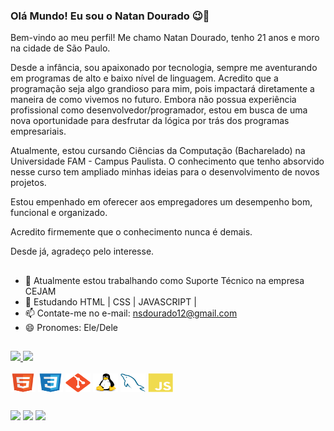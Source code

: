 ### Olá Mundo! Eu sou o Natan Dourado 😉👋
Bem-vindo ao meu perfil! Me chamo Natan Dourado, tenho 21 anos e moro na cidade de São Paulo.

Desde a infância, sou apaixonado por tecnologia, sempre me aventurando em programas de alto e baixo nível de linguagem. Acredito que a programação seja algo grandioso para mim, pois impactará diretamente a maneira de como vivemos no futuro. Embora não possua experiência profissional como desenvolvedor/programador, estou em busca de uma nova oportunidade para desfrutar da lógica por trás dos programas empresariais.

Atualmente, estou cursando Ciências da Computação (Bacharelado) na Universidade FAM - Campus Paulista. O conhecimento que tenho absorvido nesse curso tem ampliado minhas ideias para o desenvolvimento de novos projetos.

Estou empenhado em oferecer aos empregadores um desempenho bom, funcional e organizado.

Acredito firmemente que o conhecimento nunca é demais.

Desde já, agradeço pelo interesse.
##
- 🔭 Atualmente estou trabalhando como Suporte Técnico na empresa CEJAM
- 🌱 Estudando HTML | CSS | JAVASCRIPT |
- 📫 Contate-me no e-mail: nsdourado12@gmail.com
- 😄 Pronomes: Ele/Dele
##

<div>
  <a href="https://github.com/natanD1">
     <img height="180em" src="https://github-readme-stats.vercel.app/api?username=natanD1&show_icons=true&theme=merko" />
     <img height="180em" src="https://github-readme-stats.vercel.app/api/top-langs/?username=natanD1&layout=compact&theme=merko" />  
  </a>
</div>

<div style="display: inline_block"><br>
  <img align="center" alt="Rafa-HTML" height="30" width="40" src="https://raw.githubusercontent.com/devicons/devicon/master/icons/html5/html5-original.svg">
  <img align="center" alt="Rafa-CSS" height="30" width="40" src="https://raw.githubusercontent.com/devicons/devicon/master/icons/css3/css3-original.svg">
  <img align="center" alt="Rafa-git" height="30" width="40" src="https://raw.githubusercontent.com/devicons/devicon/master/icons/git/git-original.svg">
  <img align="center" alt="Rafa-linux" height="30" width="40" src="https://raw.githubusercontent.com/devicons/devicon/master/icons/linux/linux-original.svg">
  <img align="center" alt="Rafa-mysql" height="30" width="40" src="https://raw.githubusercontent.com/devicons/devicon/master/icons/mysql/mysql-original.svg">
  <img align="center" alt="Rafa-Js" height="30" width="40" src="https://raw.githubusercontent.com/devicons/devicon/master/icons/javascript/javascript-plain.svg">
</div>

##
<div> 
    <a href="https://www.linkedin.com/in/natandourado/" target="_blank"><img src="https://img.shields.io/badge/-LinkedIn-%230077B5?style=for-the-badge&logo=linkedin&logoColor=white" target="_blank"></a> 
    <a href = "mailto:nsdourado12@gmail.com"><img src="https://img.shields.io/badge/-Gmail-%23333?style=for-the-badge&logo=gmail&logoColor=white" target="_blank"></a>
  <a href="https://www.instagram.com/inlovewithnatan/" target="_blank"><img src="https://img.shields.io/badge/-Instagram-%23E4405F?style=for-the-badge&logo=instagram&logoColor=white" target="_blank"></a>
</div>
